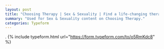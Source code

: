 ```yaml
---
layout: post
title: "Choosing Therapy | Sex & Sexuality | Find a life-changing therapist."
summary: "Used for Sex & Sexuality content on Choosing Therapy."
categories: Typeform
---
```

.
{% include typeform.html url="https://form.typeform.com/to/o5RmKdc8" %}
